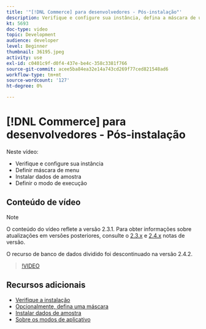 ```yaml
---
title: '"[!DNL Commerce] para desenvolvedores - Pós-instalação"'
description: Verifique e configure sua instância, defina a máscara de u, instale os dados de amostra, defina o modo de execução adequado
kt: 5693
doc-type: video
topic: Development
audience: developer
level: Beginner
thumbnail: 36195.jpeg
activity: use
exl-id: c0401c9f-d0f4-437e-be4c-358c3381f766
source-git-commit: acee5ba84ea32e14a743cd269f77ced821548ad6
workflow-type: tm+mt
source-wordcount: '127'
ht-degree: 0%

---
```


# [!DNL Commerce] para desenvolvedores - Pós-instalação

Neste vídeo:

- Verifique e configure sua instância
- Definir máscara de menu
- Instalar dados de amostra
- Definir o modo de execução

## Conteúdo de vídeo

>[!NOTE]
>
>O conteúdo do vídeo reflete a versão 2.3.1. Para obter informações sobre atualizações em versões posteriores, consulte o [ 2.3.x](https://devdocs.magento.com/guides/v2.3/release-notes/bk-release-notes.html) e [2.4.x](https://devdocs.magento.com/guides/v2.4/release-notes/bk-release-notes.html) notas de versão.
>
>O recurso de banco de dados dividido foi descontinuado na versão 2.4.2.

>[!VIDEO](https://video.tv.adobe.com/v/36195?quality=12&learn=on)

## Recursos adicionais

- [Verifique a instalação](https://devdocs.magento.com/guides/v2.4/install-gde/install/verify.html)
- [Opcionalmente, defina uma máscara](https://devdocs.magento.com/guides/v2.4/install-gde/install/post-install-umask.html)
- [Instalar dados de amostra](https://devdocs.magento.com/guides/v2.4/install-gde/install/sample-data-after-magento.html)
- [Sobre os modos de aplicativo](https://devdocs.magento.com/guides/v2.4/config-guide/bootstrap/magento-modes.html)
